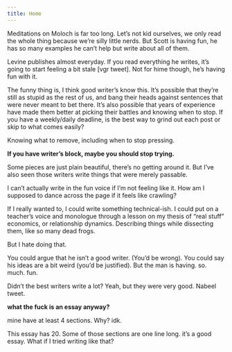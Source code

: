 ```yaml
---
title: Home
---
```


Meditations on Moloch is far too long. Let’s not kid ourselves, we only read the whole thing because we’re silly little nerds. But Scott is having fun, he has so many examples he can’t help but write about all of them. 

Levine publishes almost everyday. If you read everything he writes, it’s going to start feeling a bit stale [vgr tweet]. Not for hime though, he’s having fun with it.

The funny thing is, I think good writer’s know this. It’s possible that they’re still as stupid as the rest of us, and bang their heads against sentences that were never meant to bet there. It’s also possible that years of experience have made them better at picking their battles and knowing when to stop. If you have a weekly/daily deadline, is the best way to grind out each post or skip to what comes easily?

 Knowing what to remove, including when to stop pressing. 

**If you have writer’s block, maybe you should stop trying.** 



Some pieces are just plain beautiful, there’s no getting around it. But I’ve also seen those writers write things that were merely passable. 

I can’t actually write in the fun voice if I’m not feeling like it. How am I supposed to dance across the page if it feels like crawling?

If I really wanted to, I could write something technical-ish. I could put on a teacher’s voice and monologue through a lesson on my thesis of “real stuff” economics, or relationship dynamics. Describing things while dissecting them, like so many dead frogs.  

But I hate doing that. 

You could argue that he isn’t a good writer. (You’d be wrong). You could say his ideas are a bit weird (you’d be justified). But the man is having. so. much. fun. 

Didn’t the best writers write a lot? Yeah, but they were very good. Nabeel tweet. 

**what the fuck is an essay anyway?**

mine have at least 4 sections. Why? idk.

This essay has 20. Some of those sections are one line long. it’s a good essay. What if I tried writing like that?

